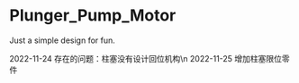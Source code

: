 # Plunger_Pump_Motor
Just a simple design for fun.

2022-11-24 存在的问题：柱塞没有设计回位机构\n
2022-11-25 增加柱塞限位零件
